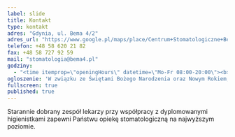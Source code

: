 ```yaml
---
label: slide
title: Kontakt
type: kontakt
adres: "Gdynia, ul. Bema 4/2"
adres_url: "https://www.google.pl/maps/place/Centrum+Stomatologiczne+Bema+4/@54.5131757,18.5409225,18z/data=!4m2!3m1!1s0x46fda731b042040b:0xef62ec1f389b1572"
telefon: +48 58 620 21 82
fax: +48 58 727 92 59
mail: "stomatologia@bema4.pl"
godziny:
  - "<time itemprop=\"openingHours\" datetime=\"Mo-Fr 08:00-20:00\"><b>pn&ndash;pt:</b> 08:00&ndash;20:00</time>"
ogloszenie: 'W związku ze Świętami Bożego Narodzenia oraz Nowym Rokiem, informujemy że Centrum będzie dodatkowo nieczynne w dniach 24 oraz 31 grudnia 2015. W dniach 23 oraz 30 grudnia 2015 Centrum będzie czynne jedynie do godziny 15:00.'
fullscreen: true
published: true
---
```


Starannie dobrany zespół lekarzy przy współpracy z&nbsp;dyplomowanymi higienistkami zapewni Państwu opiekę stomatologiczną na najwyższym poziomie.
